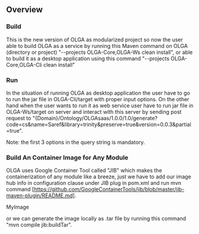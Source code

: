 ## Overview  
### Build
This is the new version of OLGA as modularized project so now the user able to build OLGA as a service by running this Maven command on OLGA (directory or project) "--projects OLGA-Core,OLGA-Ws clean install", or able to build it as a desktop application using this command "--projects OLGA-Core,OLGA-Cli clean install"

### Run
In the situation of running OLGA as desktop application the user have to go to run the jar file in OLGA-Cli/target with proper input options. On the other hand when the user wants to run it as web service user have to run jar file in OLGA-Ws/target on server and interact with this server by sending post request to "{Domain}/Ontology/OLGAsaas/1.0.0/1.0/generate?code=cs&name=Saref&library=trinity&preserve=true&version=0.0.3&partial=true".

Note:
the first 3 options in the query string is mandatory.

### Build An Container Image for Any Module
OLGA uses Google Container Tool called "JIB" which makes the containerization of any module like a breeze, just we have to add our image hub info in configuration clause under JIB plug in pom.xml and run mvn command [https://github.com/GoogleContainerTools/jib/blob/master/jib-maven-plugin/README.md].

<configuration>
	<to>
		<image>MyImage</image>
	</to>
</configuration>

or we can generate the image locally as .tar file by running this command "mvn compile jib:buildTar".